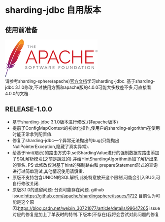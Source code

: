 # sharding-jdbc 自用版本

## 使用前准备
![apache](src/main/resources/picture/apache.png)  
请参考sharding-sphere(apache)[官方文档](https://shardingsphere.apache.org)学习sharding-jdbc.
基于sharding-jdbc 3.1.0修改,不过使用方面和apache版的4.0.0可能大多数差不多,可直接看4.0.0的文档.
## RELEASE-1.0.0
- 基于sharding-jdbc 3.1.0版本进行修改.(非apache版本)
- 提前了ConfigMapContext的初始化操作,使用户的sharding-algorithm在使用时能正常拿到配置值.
- 修复了sharding-jdbc一个异常无法抛出的bug(只能抛出NullPointerException,隐藏了真实异常).
- 给基于hint(暗示)的路由方式中,setShardingValue进行的强制数据库路由添加了SQL解析模块(之前是跳过的).并给HintShardingAlgorithm添加了解析出来的表名. PS:此修改仅对基于hint的强制路由和 prepareStatement形式的查询进行过简单测试,其他情况使用请慎重.
- 原版不支持包含UNION的SQL解析,此处特意放开这个限制,可能会引入BUG,可自行修改关闭.
- 原版3.1.0的遗留问题: 分页可能存在问题. github issue:https://github.com/apache/shardingsphere/issues/1722 目前认为可能是这个原因:https://blog.csdn.net/weixin_30721077/article/details/99647265 issue对应的修复是加上了单表时的特判.下版本(不存在)我将会尝试对此问题的修复
